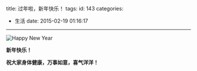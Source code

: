 title: 过年啦，新年快乐！
tags:
id: 143
categories:
  - 生活
date: 2015-02-19 01:16:17
---

![Happy New Year](http://7xi6qe.com1.z0.glb.clouddn.com/2015/02/19/Happy_New_Year.jpg)

**新年快乐！**

**祝大家身体健康，万事如意，喜气洋洋！**